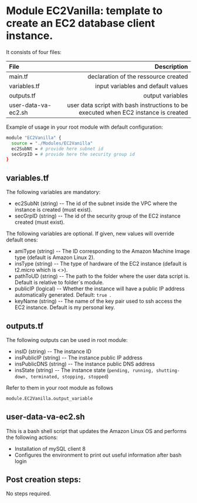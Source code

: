 [//]: # (paste the content of this file onto a markdown editor or interpreter such as https://dillinger.io/ )

# Module EC2Vanilla: template to create an EC2 database client instance.


It consists of four files: 

| File                | Description                          |
| :---                | ---:                                 |
| main.tf             | declaration of the ressource created |
| variables.tf        | input variables and default values   |
| outputs.tf          | output variables                     |
| user-data-va-ec2.sh | user data script with bash instructions to be executed when EC2 instance is created |

Example of usage in your root module with default configuration:
```sh
module "EC2Vanilla" {
  source = "./Modules/EC2Vanilla"
  ec2SubNt = # provide here subnet id
  secGrpID = # provide here the security group id
}
```
## variables.tf

The following variables are mandatory:
* ec2SubNt (string) -- The id of the subnet inside the VPC where the instance is created (must exist).
* secGrpID (string) -- The id of the security group of the EC2 instance created (must exist).

The following variables are optional. If given, new values will override default ones:
*   amiType (string) -- The ID corresponding to the Amazon Machine Image type (default is Amazon Linux 2).
*   insType (string) -- The type of hardware of the EC2 instance (default is t2.micro which is <<free>>).
*   pathToUD (string) -- The path to the folder where the user data script is. Default is relative to folder´s module.
*   publicIP (logical) -- Whether the instance will have a public IP address automatically generated. Default: ```true ```.
*   keyName (string) -- The name of the key pair used to ssh access the EC2 instance. Default is my personal key.


## outputs.tf

The following outputs can be used in root module:
* insID (string) -- The instance ID
* insPublicIP (string) -- The instance public IP address
* insPublicDNS (string) -- The instance public DNS address
* insState (string) -- The instance state (```pending, running, shutting-down, terminated, stopping, stopped```)

Refer to them in your root module as follows
```sh
module.EC2Vanilla.output_variable
```
## user-data-va-ec2.sh

This is a bash shell script that updates the Amazon Linux OS and performs the following actions:
* Installation of mySQL client 8
* Configures the environment to print out useful information after bash login

## Post creation steps:
No steps required.
